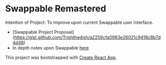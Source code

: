 # Swappable Remastered

Intention of Project: To improve upon current Swappable user interface.

- [Swappable Project Proposal] (https://gist.github.com/Trishthedish/a2259cfa0983e26021c9418c8b7d4d48)
- In depth notes upon Swappable [here](https://gist.github.com/Trishthedish/821c7fa3db503df365cbe61b5e841af3)

This project was bootstrapped with [Create React App](https://github.com/facebookincubator/create-react-app).
